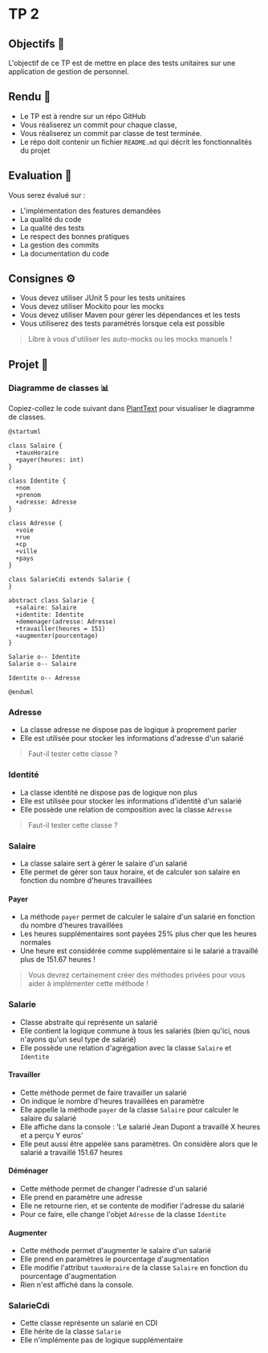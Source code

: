 # TP 2

## Objectifs 🎯

L'objectif de ce TP est de mettre en place des tests unitaires sur une application de gestion de personnel.

## Rendu 📮

- Le TP est à rendre sur un répo GitHub
- Vous réaliserez un commit pour chaque classe,
- Vous réaliserez un commit par classe de test terminée.
- Le répo doit contenir un fichier `README.md` qui décrit les fonctionnalités du projet

## Evaluation 📝

Vous serez évalué sur :
- L'implémentation des features demandées
- La qualité du code
- La qualité des tests
- Le respect des bonnes pratiques
- La gestion des commits
- La documentation du code

## Consignes ⚙️

- Vous devez utiliser JUnit 5 pour les tests unitaires
- Vous devez utiliser Mockito pour les mocks
- Vous devez utiliser Maven pour gérer les dépendances et les tests
- Vous utiliserez des tests paramétrés lorsque cela est possible

> Libre à vous d'utiliser les auto-mocks ou les mocks manuels !

## Projet 📁

### Diagramme de classes 📊

Copiez-collez le code suivant dans [PlantText](https://www.planttext.com/) pour visualiser le diagramme de classes.

```plantuml
@startuml

class Salaire {
  +tauxHoraire
  +payer(heures: int)
}

class Identite {
  +nom
  +prenom
  +adresse: Adresse
}

class Adresse {
  +voie
  +rue
  +cp
  +ville
  +pays
}

class SalarieCdi extends Salarie {
}

abstract class Salarie {
  +salaire: Salaire
  +identite: Identite
  +demenager(adresse: Adresse)
  +travailler(heures = 151)
  +augmenter(pourcentage)
}

Salarie o-- Identite
Salarie o-- Salaire

Identite o-- Adresse

@enduml
```

### Adresse

- La classe adresse ne dispose pas de logique à proprement parler
- Elle est utilisée pour stocker les informations d'adresse d'un salarié

> Faut-il tester cette classe ?

### Identité

- La classe identité ne dispose pas de logique non plus
- Elle est utilisée pour stocker les informations d'identité d'un salarié
- Elle possède une relation de composition avec la classe `Adresse`

> Faut-il tester cette classe ?

### Salaire

- La classe salaire sert à gérer le salaire d'un salarié
- Elle permet de gérer son taux horaire, et de calculer son salaire en fonction du nombre d'heures travaillées

#### Payer

- La méthode `payer` permet de calculer le salaire d'un salarié en fonction du nombre d'heures travaillées
- Les heures supplémentaires sont payées 25% plus cher que les heures normales  
- Une heure est considérée comme supplémentaire si le salarié a travaillé plus de 151.67 heures !

> Vous devrez certainement créer des méthodes privées pour vous aider à implémenter cette méthode !

### Salarie

- Classe abstraite qui représente un salarié
- Elle contient la logique commune à tous les salariés (bien qu'ici, nous n'ayons qu'un seul type de salarié)
- Elle possède une relation d'agrégation avec la classe `Salaire` et `Identite`

#### Travailler

- Cette méthode permet de faire travailler un salarié
- On indique le nombre d'heures travaillées en paramètre
- Elle appelle la méthode `payer` de la classe `Salaire` pour calculer le salaire du salarié
- Elle affiche dans la console : 'Le salarié Jean Dupont a travaillé X heures et a perçu Y euros'
- Elle peut aussi être appelée sans paramètres. On considère alors que le salarié a travaillé 151.67 heures

#### Déménager

- Cette méthode permet de changer l'adresse d'un salarié
- Elle prend en paramètre une adresse
- Elle ne retourne rien, et se contente de modifier l'adresse du salarié
- Pour ce faire, elle change l'objet `Adresse` de la classe `Identite`

#### Augmenter

- Cette méthode permet d'augmenter le salaire d'un salarié
- Elle prend en paramètres le pourcentage d'augmentation
- Elle modifie l'attribut `tauxHoraire` de la classe `Salaire` en fonction du pourcentage d'augmentation
- Rien n'est affiché dans la console.

### SalarieCdi

- Cette classe représente un salarié en CDI
- Elle hérite de la classe `Salarie`
- Elle n'implémente pas de logique supplémentaire

